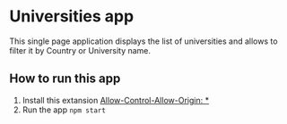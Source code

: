 # Universities app

This single page application displays the list of universities and allows to filter it by Country or University name.

## How to run this app

1. Install this extansion [Allow-Control-Allow-Origin: *](https://chrome.google.com/webstore/detail/allow-control-allow-origi/nlfbmbojpeacfghkpbjhddihlkkiljbi)
2. Run the app `npm start`
